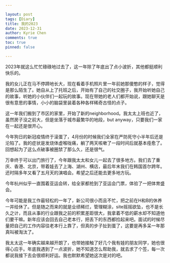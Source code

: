 ```yaml
---

layout: post
tags: [Diary]
title: 我的2023
date: 2023-12-31
author: Kyrie Chen
comments: true
toc: true
pinned: false

---
```


2023年就这么忙忙碌碌地过去了，这一年除了年底出了点小波折，其他都挺顺利快乐的。

我的女儿正在马不停蹄地长大，现在看着手机照片里一年前她那傻憨的样子，觉得是那么陌生了。她自从上了托班之后，开始有了自己的社交圈子，我开始听她自己的故事，听她的小伙伴们一起玩的故事。现在带她的老人们都开始说，跟她聊天是很有意思的事情，小小的脑袋里装着各种各样稀奇古怪的点子。

这一年我们搬到了市区的家里，开始了新的neighborhood。我太太上班也近了，虽然房子没之前大，但是坐落于城市最繁华的地段，but anyway，只要我们一家在一起还是很开心。

今年狗日的新冠疫情终于滚蛋了，4月份的时候我们全家在严防死守小半年后还是沦陷了。我的症状是发烧体虚喉咙痛，躺了两天咳嗽了一段时间后就基本痊愈了。回想起为了这么点破事被圈禁了那么久，还是很气。

万幸终于可以出门旅行了，今年跟我太太和女儿一起去了很多地方。我们去了重庆、香港、北京，带着娃去了上海、湖州、横店，最后年末我们在韩国首尔跨年。还时隔多年又看了五月天的演唱会。希望之后还能去更多地方玩。

今年杭州似乎一直围着亚运会转，给全家都抢到了亚运会门票，体验了一把体育盛会。

今年可能是我工作最轻松的一年了，新公司很小而且不忙，把之前在H和B的休养一并给休了。但是随之而来的就是业绩稀烂，管理糊涂，site摇摇欲坠，也不是长久之计，而且从事的行业跟我之前的积累差距很大，我拿着不低的薪水却不知道他们要干嘛。新年应该会回去自己老本行，把丢下的东西都捡起来吧。面试的时候尽量把自己的工作内容往老本行上靠了，但真的步子扯到蛋了，这要是再多呆一年那真叫被淘汰了。

我太太这一年确实越来越开朗了，也带她接触了好几个我有娃的朋友同学，她也很得心应手。年底我遇到了一点波折，她不知道怎么帮助我，就去求了个签，每一次都说我接下去会很顺利好运。我也默默希望她这次是对的吧。